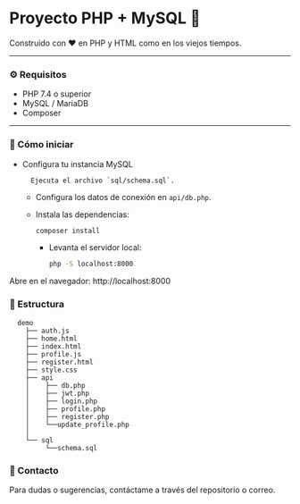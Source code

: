 # Proyecto PHP + MySQL 🐘

Construido con ❤️ en PHP y HTML como en los viejos tiempos.

---

### ⚙️ Requisitos

- PHP 7.4 o superior
- MySQL / MariaDB
- Composer

---

### 🧪 Cómo iniciar

- Configura tu instancia MySQL
    
        Ejecuta el archivo `sql/schema.sql`.
  - Configura los datos de conexión en `api/db.php`. 
  - Instala las dependencias:

      ```bash
      composer install
      ```
    - Levanta el servidor local:
      ```bash
      php -S localhost:8000
      ```

Abre en el navegador: http://localhost:8000

### 💾 Estructura
```
  demo
    ├── auth.js
    ├── home.html
    ├── index.html
    ├── profile.js
    ├── register.html
    ├── style.css
    ├── api
    │    ├── db.php
    │    ├── jwt.php
    │    ├── login.php
    │    ├── profile.php
    │    ├── register.php
    │    └──update_profile.php
    │
    └── sql
         └──schema.sql
```
### 💬 Contacto

Para dudas o sugerencias, contáctame a través del repositorio o correo.